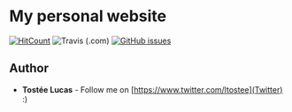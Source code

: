 # My personal website
[![HitCount](http://hits.dwyl.io/luctst/https://github.com/luctst/lucas-tostee.svg)](http://hits.dwyl.io/luctst/https://github.com/luctst/lucas-tostee)
![Travis (.com)](https://img.shields.io/travis/com/:user/:repo.svg)
[![GitHub issues](https://img.shields.io/github/issues/badges/shields.svg)](https://github.com/luctst/lucas-tostee/tree/dev)

## Author
* **Tostée Lucas** - Follow me on [https://www.twitter.com/ltostee](Twitter) :)